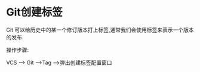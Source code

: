# Git创建标签

Git 可以给历史中的某一个修订版本打上标签,通常我们会使用标签来表示一个版本的发布.

操作步骤:

VCS —&gt; Git —&gt;Tag —&gt;弹出创建标签配置窗口

